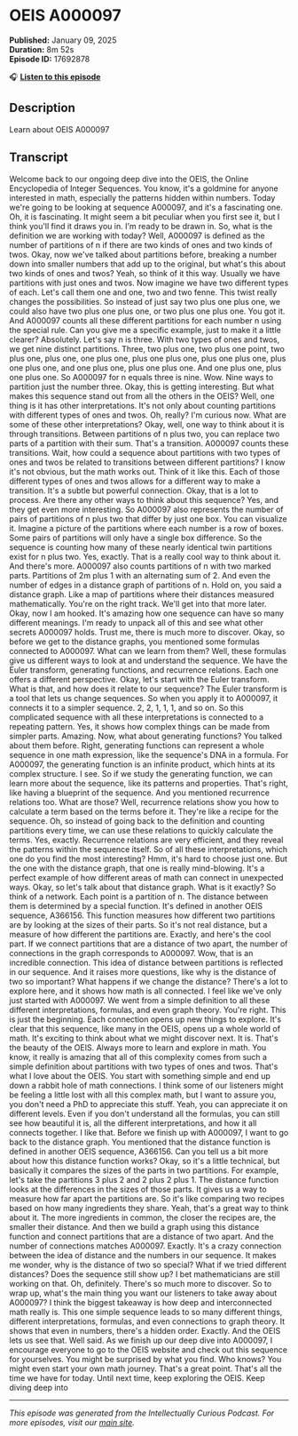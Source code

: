# OEIS A000097

**Published:** January 09, 2025  
**Duration:** 8m 52s  
**Episode ID:** 17692878

🎧 **[Listen to this episode](https://intellectuallycurious.buzzsprout.com/2529712/episodes/17692878-oeis-a000097)**

## Description

Learn about OEIS A000097

## Transcript

Welcome back to our ongoing deep dive into the OEIS, the Online Encyclopedia of Integer Sequences. You know, it's a goldmine for anyone interested in math, especially the patterns hidden within numbers. Today we're going to be looking at sequence A000097, and it's a fascinating one. Oh, it is fascinating. It might seem a bit peculiar when you first see it, but I think you'll find it draws you in. I'm ready to be drawn in. So, what is the definition we are working with today? Well, A000097 is defined as the number of partitions of n if there are two kinds of ones and two kinds of twos. Okay, now we've talked about partitions before, breaking a number down into smaller numbers that add up to the original, but what's this about two kinds of ones and twos? Yeah, so think of it this way. Usually we have partitions with just ones and twos. Now imagine we have two different types of each. Let's call them one and one, two and two fenne. This twist really changes the possibilities. So instead of just say two plus one plus one, we could also have two plus one plus one, or two plus one plus one. You got it. And A000097 counts all these different partitions for each number n using the special rule. Can you give me a specific example, just to make it a little clearer? Absolutely. Let's say n is three. With two types of ones and twos, we get nine distinct partitions. Three, two plus one, two plus one point, two plus one, plus one, one plus one, plus one plus one, plus one plus one, plus one plus one, and one plus one, plus one plus one. And one plus one, plus one plus one. So A000097 for n equals three is nine. Wow. Nine ways to partition just the number three. Okay, this is getting interesting. But what makes this sequence stand out from all the others in the OEIS? Well, one thing is it has other interpretations. It's not only about counting partitions with different types of ones and twos. Oh, really? I'm curious now. What are some of these other interpretations? Okay, well, one way to think about it is through transitions. Between partitions of n plus two, you can replace two parts of a partition with their sum. That's a transition. A000097 counts these transitions. Wait, how could a sequence about partitions with two types of ones and twos be related to transitions between different partitions? I know it's not obvious, but the math works out. Think of it like this. Each of those different types of ones and twos allows for a different way to make a transition. It's a subtle but powerful connection. Okay, that is a lot to process. Are there any other ways to think about this sequence? Yes, and they get even more interesting. So A000097 also represents the number of pairs of partitions of n plus two that differ by just one box. You can visualize it. Imagine a picture of the partitions where each number is a row of boxes. Some pairs of partitions will only have a single box difference. So the sequence is counting how many of these nearly identical twin partitions exist for n plus two. Yes, exactly. That is a really cool way to think about it. And there's more. A000097 also counts partitions of n with two marked parts. Partitions of 2m plus 1 with an alternating sum of 2. And even the number of edges in a distance graph of partitions of n. Hold on, you said a distance graph. Like a map of partitions where their distances measured mathematically. You're on the right track. We'll get into that more later. Okay, now I am hooked. It's amazing how one sequence can have so many different meanings. I'm ready to unpack all of this and see what other secrets A000097 holds. Trust me, there is much more to discover. Okay, so before we get to the distance graphs, you mentioned some formulas connected to A000097. What can we learn from them? Well, these formulas give us different ways to look at and understand the sequence. We have the Euler transform, generating functions, and recurrence relations. Each one offers a different perspective. Okay, let's start with the Euler transform. What is that, and how does it relate to our sequence? The Euler transform is a tool that lets us change sequences. So when you apply it to A000097, it connects it to a simpler sequence. 2, 2, 1, 1, 1, and so on. So this complicated sequence with all these interpretations is connected to a repeating pattern. Yes, it shows how complex things can be made from simpler parts. Amazing. Now, what about generating functions? You talked about them before. Right, generating functions can represent a whole sequence in one math expression, like the sequence's DNA in a formula. For A000097, the generating function is an infinite product, which hints at its complex structure. I see. So if we study the generating function, we can learn more about the sequence, like its patterns and properties. That's right, like having a blueprint of the sequence. And you mentioned recurrence relations too. What are those? Well, recurrence relations show you how to calculate a term based on the terms before it. They're like a recipe for the sequence. Oh, so instead of going back to the definition and counting partitions every time, we can use these relations to quickly calculate the terms. Yes, exactly. Recurrence relations are very efficient, and they reveal the patterns within the sequence itself. So of all these interpretations, which one do you find the most interesting? Hmm, it's hard to choose just one. But the one with the distance graph, that one is really mind-blowing. It's a perfect example of how different areas of math can connect in unexpected ways. Okay, so let's talk about that distance graph. What is it exactly? So think of a network. Each point is a partition of n. The distance between them is determined by a special function. It's defined in another OEIS sequence, A366156. This function measures how different two partitions are by looking at the sizes of their parts. So it's not real distance, but a measure of how different the partitions are. Exactly, and here's the cool part. If we connect partitions that are a distance of two apart, the number of connections in the graph corresponds to A000097. Wow, that is an incredible connection. This idea of distance between partitions is reflected in our sequence. And it raises more questions, like why is the distance of two so important? What happens if we change the distance? There's a lot to explore here, and it shows how math is all connected. I feel like we've only just started with A000097. We went from a simple definition to all these different interpretations, formulas, and even graph theory. You're right. This is just the beginning. Each connection opens up new things to explore. It's clear that this sequence, like many in the OEIS, opens up a whole world of math. It's exciting to think about what we might discover next. It is. That's the beauty of the OEIS. Always more to learn and explore in math. You know, it really is amazing that all of this complexity comes from such a simple definition about partitions with two types of ones and twos. That's what I love about the OEIS. You start with something simple and end up down a rabbit hole of math connections. I think some of our listeners might be feeling a little lost with all this complex math, but I want to assure you, you don't need a PhD to appreciate this stuff. Yeah, you can appreciate it on different levels. Even if you don't understand all the formulas, you can still see how beautiful it is, all the different interpretations, and how it all connects together. I like that. Before we finish up with A000097, I want to go back to the distance graph. You mentioned that the distance function is defined in another OEIS sequence, A366156. Can you tell us a bit more about how this distance function works? Okay, so it's a little technical, but basically it compares the sizes of the parts in two partitions. For example, let's take the partitions 3 plus 2 and 2 plus 2 plus 1. The distance function looks at the differences in the sizes of those parts. It gives us a way to measure how far apart the partitions are. So it's like comparing two recipes based on how many ingredients they share. Yeah, that's a great way to think about it. The more ingredients in common, the closer the recipes are, the smaller their distance. And then we build a graph using this distance function and connect partitions that are a distance of two apart. And the number of connections matches A000097. Exactly. It's a crazy connection between the idea of distance and the numbers in our sequence. It makes me wonder, why is the distance of two so special? What if we tried different distances? Does the sequence still show up? I bet mathematicians are still working on that. Oh, definitely. There's so much more to discover. So to wrap up, what's the main thing you want our listeners to take away about A000097? I think the biggest takeaway is how deep and interconnected math really is. This one simple sequence leads to so many different things, different interpretations, formulas, and even connections to graph theory. It shows that even in numbers, there's a hidden order. Exactly. And the OEIS lets us see that. Well said. As we finish up our deep dive into A000097, I encourage everyone to go to the OEIS website and check out this sequence for yourselves. You might be surprised by what you find. Who knows? You might even start your own math journey. That's a great point. That's all the time we have for today. Until next time, keep exploring the OEIS. Keep diving deep into

---
*This episode was generated from the Intellectually Curious Podcast. For more episodes, visit our [main site](https://intellectuallycurious.buzzsprout.com).*
